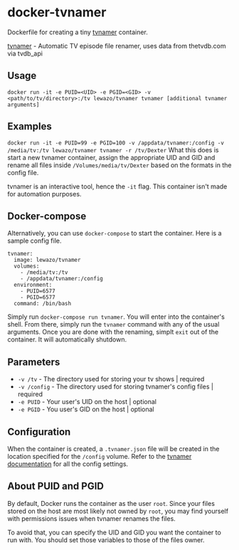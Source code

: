 # docker-tvnamer

Dockerfile for creating a tiny [tvnamer](https://github.com/dbr/tvnamer) container.

[tvnamer](https://github.com/dbr/tvnamer) - Automatic TV episode file renamer, uses data from thetvdb.com via tvdb_api

## Usage
`docker run -it -e PUID=<UID> -e PGID=<GID> -v <path/to/tv/directory>:/tv lewazo/tvnamer tvnamer [additional tvnamer arguments]`

## Examples
`docker run -it -e PUID=99 -e PGID=100 -v /appdata/tvnamer:/config -v /media/tv:/tv lewazo/tvnamer tvnamer -r /tv/Dexter`
What this does is start a new tvnamer container, assign the appropriate UID and GID and rename all files inside `/Volumes/media/tv/Dexter` based on the formats in the config file.

tvnamer is an interactive tool, hence the `-it` flag. This container isn't made for automation purposes.

## Docker-compose
Alternatively, you can use `docker-compose` to start the container. Here is a sample config file.
```
tvnamer:
  image: lewazo/tvnamer
  volumes:
    - /media/tv:/tv
    - /appdata/tvnamer:/config
  environment:
    - PUID=6577
    - PGID=6577
  command: /bin/bash

```
Simply run `docker-compose run tvnamer`. You will enter into the container's shell. From there, simply run the `tvnamer` command with any of the usual arguments. Once you are done with the renaming, simplt `exit` out of the container. It will automatically shutdown.

## Parameters
  * `-v /tv` - The directory used for storing your tv shows | required
  * `-v /config` - The directory used for storing tvnamer's config files | required
  * `-e PUID` - Your user's UID on the host | optional
  * `-e PGID` - You user's GID on the host | optional

## Configuration
When the container is created, a `.tvnamer.json` file will be created in the location specified for
the `/config` volume. Refer to the [tvnamer documentation](https://github.com/dbr/tvnamer) for all the config settings.

## About PUID and PGID
By default, Docker runs the container as the user `root`. Since your files stored on the host are most likely not owned by `root`, you may find yourself with permissions issues when tvnamer renames the files.

To avoid that, you can specify the UID and GID you want the container to run with. You should set those variables to those of the files owner.
